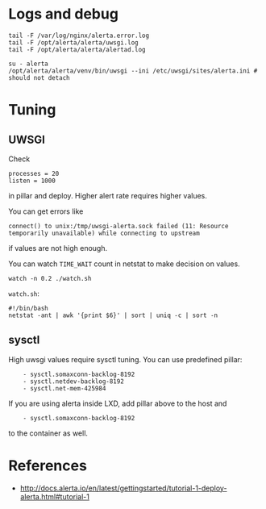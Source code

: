 # Logs and debug
```
tail -F /var/log/nginx/alerta.error.log
tail -F /opt/alerta/alerta/uwsgi.log
tail -F /opt/alerta/alerta/alertad.log

su - alerta
/opt/alerta/alerta/venv/bin/uwsgi --ini /etc/uwsgi/sites/alerta.ini # should not detach
```

# Tuning

## UWSGI
Check
```
processes = 20
listen = 1000
```
in pillar and deploy. Higher alert rate requires higher values.

You can get errors like
```
connect() to unix:/tmp/uwsgi-alerta.sock failed (11: Resource temporarily unavailable) while connecting to upstream
```
if values are not high enough.

You can watch `TIME_WAIT` count in netstat to make decision on values.
```
watch -n 0.2 ./watch.sh
```

`watch.sh`:
```
#!/bin/bash
netstat -ant | awk '{print $6}' | sort | uniq -c | sort -n
```

## sysctl
High uwsgi values require sysctl tuning. You can use predefined pillar:
```
    - sysctl.somaxconn-backlog-8192
    - sysctl.netdev-backlog-8192
    - sysctl.net-mem-425984
```

If you are using alerta inside LXD, add pillar above to the host and
```
    - sysctl.somaxconn-backlog-8192
```
to the container as well.

# References
- http://docs.alerta.io/en/latest/gettingstarted/tutorial-1-deploy-alerta.html#tutorial-1

